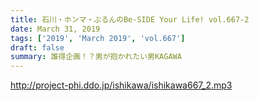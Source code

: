 ```yaml
---
title: 石川・ホンマ・ぶるんのBe-SIDE Your Life! vol.667-2
date: March 31, 2019
tags: ['2019', 'March 2019', 'vol.667']
draft: false
summary: 誰得企画！？男が抱かれたい男KAGAWA
---
```


http://project-phi.ddo.jp/ishikawa/ishikawa667_2.mp3